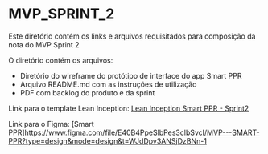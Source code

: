 # MVP_SPRINT_2
Este diretório contém os links e arquivos requisitados para composição da nota do MVP Sprint 2

O diretório contém os arquivos:

* Diretório do wireframe do protótipo de interface do app Smart PPR
* Arquivo  README.md com as instruções de utilização
* PDF com backlog do produto e da sprint

Link para o template Lean Inception: [Lean Inception Smart PPR - Sprint2](https://miro.com/welcomeonboard/ZmNLeXpvV1R4dHJ0aktPVEZGZ2hvSWpLaHRmVDh1Z2RVcEFNQVpqV0Q5eTNybFEyVTlBNVB6SEtTMWVzMU1IT3wzMDc0NDU3MzYwNjA0ODA5OTgwfDI=?share_link_id=779905827125)

Link para o Figma: [Smart PPR]https://www.figma.com/file/E40B4PpeSlbPes3clbSvcI/MVP---SMART-PPR?type=design&mode=design&t=WJdDpv3ANSjDzBNn-1
